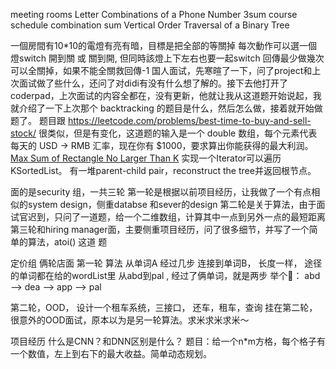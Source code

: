 meeting rooms
Letter Combinations of a Phone Number
3sum
course schedule
combination sum
Vertical Order Traversal of a Binary Tree

一個房間有10*10的電燈有亮有暗，目標是把全部的等關掉
  每次動作可以選一個燈switch 開到關 或 關到開, 但同時該燈上下左右也要一起switch
  回傳最少做幾次可以全關掉，如果不能全關救回傳-1
国人面试，先寒暄了一下，问了project和上次面试做了些什么，还问了对didi有没有什么想了解的。接下去他打开了 coderpad，上次面试的内容全都在，没有更新，他就让我从这道题开始说起，我就介绍了一下上次那个 backtracking 的题目是什么，然后怎么做，接着就开始做题了。
题目跟 https://leetcode.com/problems/best-time-to-buy-and-sell-stock/ 很类似，但是有变化，这道题的输入是一个 double 数组，每个元素代表每天的 USD -> RMB 汇率，现在你有 $1000，要求算出你能获得的最大利润。
[Max Sum of Rectangle No Larger Than K](https://www.lintcode.com/problem/max-sum-of-rectangle-no-larger-than-k/description)
实现一个Iterator可以遍历KSortedList。
有一堆parent-child pair，reconstruct the tree并返回根节点。




面的是security 组，一共三轮
第一轮是根据以前项目经历，让我做了一个有点相似的system design，侧重databse 和sever的design
第二轮是关于算法，由于面试官迟到，只问了一道题，给一个二维数组，计算其中一点到另外一点的最短距离
第三轮和hir‍‍‍‌‍‍‍‍‍‌‍‍‌‍‌‍‌‍‍ing manager面，主要侧重项目经历，问了很多细节，并写了一个简单的算法，atoi() 这道 题

定价组
俩轮店面 第一轮 算法
从单词A 经过几步 连接到单词B， 长度一样， 途径的单词都在给的wordList里
从abd到pal , 经过了俩单词，就是两步
举个🌰： abd --> dea --> app --> pal

第二轮，OOD， 设计一个租车系统，三接口， 还车，租车，查‍‍‍‌‍‍‍‍‍‌‍‍‌‍‌‍‌‍‍询
挂在第二轮，很意外的OOD面试，原本以为是另一轮算法。求米求米求米～


项目经历
什么是CNN？和DNN区别是什么？
题目：给一个n*m方格，每个格子有一个数值，左上到右下的最大收益。简单动态规划。
